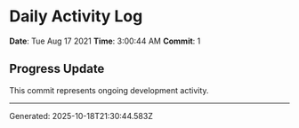 # Daily Activity Log

**Date**: Tue Aug 17 2021
**Time**: 3:00:44 AM
**Commit**: 1

## Progress Update

This commit represents ongoing development activity.

---
Generated: 2025-10-18T21:30:44.583Z
